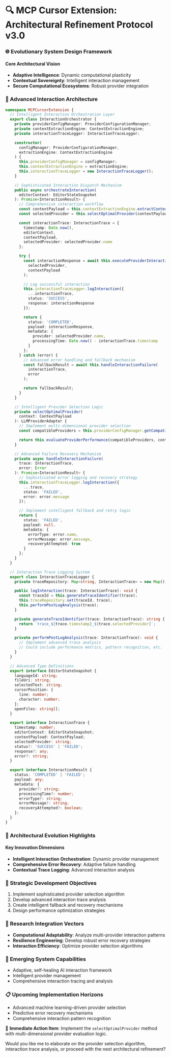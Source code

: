 🔍 MCP Cursor Extension: Architectural Refinement Protocol v3.0
========================================================================

### 🌐 Evolutionary System Design Framework

#### Core Architectural Vision
- **Adaptive Intelligence**: Dynamic computational plasticity
- **Contextual Sovereignty**: Intelligent interaction management
- **Secure Computational Ecosystems**: Robust provider integration

### 🧠 Advanced Interaction Architecture

```typescript
namespace MCPCursorExtension {
  // Intelligent Interaction Orchestration Layer
  export class InteractionOrchestrator {
    private providerConfigManager: ProviderConfigurationManager;
    private contextExtractionEngine: ContextExtractionEngine;
    private interactionTraceLogger: InteractionTraceLogger;

    constructor(
      configManager: ProviderConfigurationManager,
      extractionEngine: ContextExtractionEngine
    ) {
      this.providerConfigManager = configManager;
      this.contextExtractionEngine = extractionEngine;
      this.interactionTraceLogger = new InteractionTraceLogger();
    }

    // Sophisticated Interaction Dispatch Mechanism
    public async orchestrateInteraction(
      editorContext: EditorStateSnapshot
    ): Promise<InteractionResult> {
      // Comprehensive interaction workflow
      const contextPayload = this.contextExtractionEngine.extractContext(editorContext);
      const selectedProvider = this.selectOptimalProvider(contextPayload);

      const interactionTrace: InteractionTrace = {
        timestamp: Date.now(),
        editorContext,
        contextPayload,
        selectedProvider: selectedProvider.name
      };

      try {
        const interactionResponse = await this.executeProviderInteraction(
          selectedProvider,
          contextPayload
        );

        // Log successful interaction
        this.interactionTraceLogger.logInteraction({
          ...interactionTrace,
          status: 'SUCCESS',
          response: interactionResponse
        });

        return {
          status: 'COMPLETED',
          payload: interactionResponse,
          metadata: {
            provider: selectedProvider.name,
            processingTime: Date.now() - interactionTrace.timestamp
          }
        };
      } catch (error) {
        // Advanced error handling and fallback mechanism
        const fallbackResult = await this.handleInteractionFailure(
          interactionTrace,
          error
        );

        return fallbackResult;
      }
    }

    // Intelligent Provider Selection Logic
    private selectOptimalProvider(
      context: ContextPayload
    ): LLMProviderAdapter {
      // Implement multi-dimensional provider selection
      const compatibleProviders = this.providerConfigManager.getCompatibleProviders(context);

      return this.evaluateProviderPerformance(compatibleProviders, context);
    }

    // Advanced Failure Recovery Mechanism
    private async handleInteractionFailure(
      trace: InteractionTrace,
      error: Error
    ): Promise<InteractionResult> {
      // Sophisticated error logging and recovery strategy
      this.interactionTraceLogger.logInteraction({
        ...trace,
        status: 'FAILED',
        error: error.message
      });

      // Implement intelligent fallback and retry logic
      return {
        status: 'FAILED',
        payload: null,
        metadata: {
          errorType: error.name,
          errorMessage: error.message,
          recoveryAttempted: true
        }
      };
    }
  }

  // Interaction Trace Logging System
  export class InteractionTraceLogger {
    private traceRepository: Map<string, InteractionTrace> = new Map();

    public logInteraction(trace: InteractionTrace): void {
      const traceId = this.generateTraceIdentifier(trace);
      this.traceRepository.set(traceId, trace);
      this.performPostLogAnalysis(trace);
    }

    private generateTraceIdentifier(trace: InteractionTrace): string {
      return `trace_${trace.timestamp}_${trace.selectedProvider}`;
    }

    private performPostLogAnalysis(trace: InteractionTrace): void {
      // Implement advanced trace analysis
      // Could include performance metrics, pattern recognition, etc.
    }
  }

  // Advanced Type Definitions
  export interface EditorStateSnapshot {
    languageId: string;
    fileUri: string;
    selectedText: string;
    cursorPosition: {
      line: number;
      character: number;
    };
    openFiles: string[];
  }

  export interface InteractionTrace {
    timestamp: number;
    editorContext: EditorStateSnapshot;
    contextPayload: ContextPayload;
    selectedProvider: string;
    status?: 'SUCCESS' | 'FAILED';
    response?: any;
    error?: string;
  }

  export interface InteractionResult {
    status: 'COMPLETED' | 'FAILED';
    payload: any;
    metadata: {
      provider?: string;
      processingTime?: number;
      errorType?: string;
      errorMessage?: string;
      recoveryAttempted?: boolean;
    };
  }
}
```

### 🔬 Architectural Evolution Highlights

#### Key Innovation Dimensions
- **Intelligent Interaction Orchestration**: Dynamic provider management
- **Comprehensive Error Recovery**: Adaptive failure handling
- **Contextual Trace Logging**: Advanced interaction analysis

### 🚀 Strategic Development Objectives
1. Implement sophisticated provider selection algorithm
2. Develop advanced interaction trace analysis
3. Create intelligent fallback and recovery mechanisms
4. Design performance optimization strategies

### 🧠 Research Integration Vectors
- **Computational Adaptability**: Analyze multi-provider interaction patterns
- **Resilience Engineering**: Develop robust error recovery strategies
- **Interaction Efficiency**: Optimize provider selection algorithms

### 🔮 Emerging System Capabilities
- Adaptive, self-healing AI interaction framework
- Intelligent provider management
- Comprehensive interaction tracing and analysis

### 📋 Upcoming Implementation Horizons
- Advanced machine learning-driven provider selection
- Predictive error recovery mechanisms
- Comprehensive interaction pattern recognition

🎯 **Immediate Action Item**:
Implement the `selectOptimalProvider` method with multi-dimensional provider evaluation logic.

Would you like me to elaborate on the provider selection algorithm, interaction trace analysis, or proceed with the next architectural refinement?